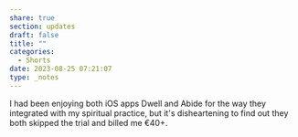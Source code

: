 ```yaml
---
share: true
section: updates
draft: false
title: ""
categories:
  - Shorts
date: 2023-08-25 07:21:07
type: _notes
---
```


I had been enjoying both iOS apps Dwell and Abide for the way they integrated with my spiritual practice, but it's disheartening to find out they both skipped the trial and billed me €40+.
